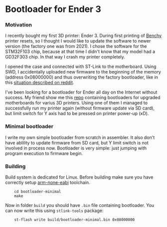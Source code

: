 # Bootloader for Ender 3

### Motivation
I recently bought my first 3D printer: Ender 3.
During first printing of [Benchy](https://www.3dbenchy.com/) printer resets,
so I thought I would like to update the software to newer version (the factory one was from 2021).
I chose the software for the STM32F103 chip, because at that time I didn't know that my model had a GD32F303 chip.
In that way I crash my printer completely.

I opened the case and connected with ST-Link to the motherboard.
Using SWD, I accidentally uploaded new firmware to the beginning of the memory (address 0x08000000) and thus overwriting the factory bootloader,
like in this [situation described on reddit](https://www.reddit.com/r/ender3/comments/11bqcm9/bricked_ender_3_v2_422_stm32/).

I've been looking for a bootloader for Ender all day on the Internet without success.
My friend show me this [repo](https://github.com/GadgetAngel/BTT_SKR_13_14_14T_SD-DFU-Bootloader) containing bootloaders for upgraded motherboards for varius 3D printers.
Using one of them I managed to successfully run my printer again (without firmware update via SD card), but limit switch for Y axis had to be pressed on printer power-up (xD).

### Minimal bootloader
I write my own simple bootloader from scratch in assembler.
It also don't have ablility to update firmware from SD card, but Y limit switch is not involved in process now.
Bootloader is very simple: just jumping with program execution to firmware begin.

### Building
Build system is dedicated for Linux.
Before building make sure you have correctly setup [arm-none-eabi](https://developer.arm.com/downloads/-/arm-gnu-toolchain-downloads) toolchain.

```
    cd bootloader-minimal
    make
```
Now in folder `build` you should have `.bin` file containing bootloader.
You can now write this using `stlink-tools` package:
```
    st-flash write build/bootloader-minimal.bin 0x08000000
```
